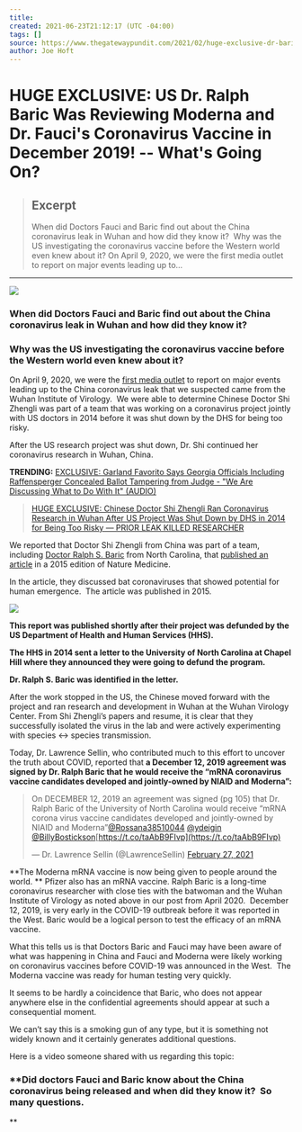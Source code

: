 ```yaml
---
title:
created: 2021-06-23T21:12:17 (UTC -04:00)
tags: []
source: https://www.thegatewaypundit.com/2021/02/huge-exclusive-dr-baric-reviewing-modernas-dr-faucis-coronavirus-vaccine-december-2019-know/
author: Joe Hoft
---
```


# HUGE EXCLUSIVE: US Dr. Ralph Baric Was Reviewing Moderna and Dr. Fauci's Coronavirus Vaccine in December 2019! -- What's Going On?

> ## Excerpt
> When did Doctors Fauci and Baric find out about the China coronavirus leak in Wuhan and how did they know it?  Why was the US investigating the coronavirus vaccine before the Western world even knew about it? On April 9, 2020, we were the first media outlet to report on major events leading up to…

---
![](https://www.thegatewaypundit.com/wp-content/uploads/IMG_8975-600x374.jpg)

### **When did Doctors Fauci and Baric find out about the China coronavirus leak in Wuhan and how did they know it?** 

### **Why was the US investigating the coronavirus vaccine before the Western world even knew about it?**

On April 9, 2020, we were the [first media outlet](https://www.thegatewaypundit.com/2020/04/huge-exclusive-chinese-doctor-shi-zhengli-ran-coronavirus-research-wuhan-us-project-shut-dhs-2014-risky-prior-leak-killed-researcher/) to report on major events leading up to the China coronavirus leak that we suspected came from the Wuhan Institute of Virology.  We were able to determine Chinese Doctor Shi Zhengli was part of a team that was working on a coronavirus project jointly with US doctors in 2014 before it was shut down by the DHS for being too risky.

After the US research project was shut down, Dr. Shi continued her coronavirus research in Wuhan, China.

**TRENDING:** [EXCLUSIVE: Garland Favorito Says Georgia Officials Including Raffensperger Concealed Ballot Tampering from Judge - "We Are Discussing What to Do With It" (AUDIO)](https://www.thegatewaypundit.com/2021/06/exclusive-garland-favorito-says-georgia-officials-including-raffensperger-concealed-ballot-tampering-judge-discussing-audio/)

> [HUGE EXCLUSIVE: Chinese Doctor Shi Zhengli Ran Coronavirus Research in Wuhan After US Project Was Shut Down by DHS in 2014 for Being Too Risky — PRIOR LEAK KILLED RESEARCHER](https://www.thegatewaypundit.com/2020/04/huge-exclusive-chinese-doctor-shi-zhengli-ran-coronavirus-research-wuhan-us-project-shut-dhs-2014-risky-prior-leak-killed-researcher/)

We reported that Doctor Shi Zhengli from China was part of a team, including [Doctor Ralph S. Baric](https://sph.unc.edu/adv_profile/ralph-s-baric-phd/) from North Carolina, that [published an article](https://www.nature.com/articles/nm.3985) in a 2015 edition of Nature Medicine.

In the article, they discussed bat coronaviruses that showed potential for human emergence.  The article was published in 2015.

![](https://static.thegatewaypundit.com/wp-content/uploads/Coronavirus-Program-in-China.jpg)

**This report was published shortly after their project was defunded by the US Department of Health and Human Services (HHS).** 

**The HHS in 2014 sent a letter to the University of North Carolina at Chapel Hill where they announced they were going to defund the program.**

**Dr. Ralph S. Baric was identified in the letter.**

After the work stopped in the US, the Chinese moved forward with the project and ran research and development in Wuhan at the Wuhan Virology Center. From Shi Zhengli’s papers and resume, it is clear that they successfully isolated the virus in the lab and were actively experimenting with species <-> species transmission.

Today, Dr. Lawrence Sellin, who contributed much to this effort to uncover the truth about COVID, reported that **a December 12, 2019 agreement was signed by Dr. Ralph Baric that he would receive the “mRNA coronavirus vaccine candidates developed and jointly-owned by NIAID and Moderna”:**

> On DECEMBER 12, 2019 an agreement was signed (pg 105) that Dr. Ralph Baric of the University of North Carolina would receive “mRNA corona virus vaccine candidates developed and jointly-owned by NIAID and Moderna”[@Rossana38510044](https://twitter.com/Rossana38510044) [@ydeigin](https://twitter.com/ydeigin) [@BillyBostickson](https://twitter.com/BillyBostickson)[https://t.co/taAbB9FIvp](https://t.co/taAbB9FIvp)
> 
> — Dr. Lawrence Sellin (@LawrenceSellin) [February 27, 2021](https://twitter.com/LawrenceSellin/status/1365518656998936579)

**The Moderna mRNA vaccine is now being given to people around the world. ** Pfizer also has an mRNA vaccine. Ralph Baric is a long-time coronavirus researcher with close ties with the batwoman and the Wuhan Institute of Virology as noted above in our post from April 2020.  December 12, 2019, is very early in the COVID-19 outbreak before it was reported in the West. Baric would be a logical person to test the efficacy of an mRNA vaccine.

What this tells us is that Doctors Baric and Fauci may have been aware of what was happening in China and Fauci and Moderna were likely working on coronavirus vaccines before COVID-19 was announced in the West.  The Moderna vaccine was ready for human testing very quickly.

It seems to be hardly a coincidence that Baric, who does not appear anywhere else in the confidential agreements should appear at such a consequential moment.

We can’t say this is a smoking gun of any type, but it is something not widely known and it certainly generates additional questions.

Here is a video someone shared with us regarding this topic:

### **Did doctors Fauci and Baric know about the China coronavirus being released and when did they know it?  So many questions.  
**
